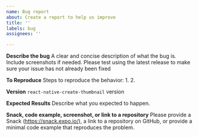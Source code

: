 ```yaml
---
name: Bug report
about: Create a report to help us improve
title: ''
labels: bug
assignees: ''

---
```


**Describe the bug**
A clear and concise description of what the bug is. Include screenshots if needed. Please test using the latest release to make sure your issue has not already been fixed

**To Reproduce**
Steps to reproduce the behavior:
1.
2.

**Version**
`react-native-create-thumbnail` version

**Expected Results**
Describe what you expected to happen.

**Snack, code example, screenshot, or link to a repository**
Please provide a Snack (https://snack.expo.io/), a link to a repository on GitHub, or provide a minimal code example that reproduces the problem.
